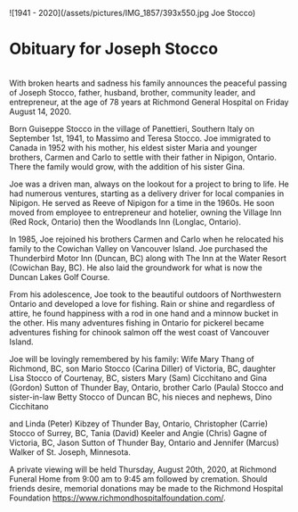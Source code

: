 ![1941 - 2020](/assets/pictures/IMG_1857/393x550.jpg Joe Stocco)

# Obituary for Joseph Stocco

<br />
With broken hearts and sadness his family announces the peaceful passing of Joseph Stocco, father, husband, brother, community leader, and entrepreneur, at the age of 78 years at Richmond General Hospital on Friday August 14, 2020.

Born Guiseppe Stocco in the village of Panettieri, Southern Italy on September 1st, 1941, to Massimo and Teresa Stocco.  Joe immigrated to Canada in 1952 with his mother, his eldest sister Maria and younger brothers, Carmen and Carlo to settle with their father in Nipigon, Ontario.  There the family would grow, with the addition of his sister Gina.

Joe was a driven man, always on the lookout for a project to bring to life. He had numerous ventures, starting as a delivery driver for local companies in Nipigon. He served as Reeve of Nipigon for a time in the 1960s.  He soon moved from employee to entrepreneur and hotelier, owning the Village Inn (Red Rock, Ontario) then the Woodlands Inn (Longlac, Ontario).

<!---->
In 1985, Joe rejoined his brothers Carmen and Carlo when he relocated his family to the Cowichan Valley on Vancouver Island.  Joe purchased the Thunderbird Motor Inn (Duncan, BC) along with The Inn at the Water Resort (Cowichan Bay, BC).  He also laid the groundwork for what is now the Duncan Lakes Golf Course.

From his adolescence, Joe took to the beautiful outdoors of Northwestern Ontario and developed a love for fishing.  Rain or shine and regardless of attire, he found happiness with a rod in one hand and a minnow bucket in the other.  His many adventures fishing in Ontario for pickerel became adventures fishing for chinook salmon off the west coast of Vancouver Island.

Joe will be lovingly remembered by his family: Wife Mary Thang of Richmond, BC, son Mario Stocco (Carina Diller) of Victoria, BC, daughter Lisa Stocco of Courtenay, BC, sisters Mary (Sam) Cicchitano and Gina (Gordon) Sutton of Thunder Bay, Ontario, brother Carlo (Paula) Stocco and sister-in-law Betty Stocco of Duncan BC, his nieces and nephews, Dino Cicchitano

<!---->
and Linda (Peter) Kibzey of Thunder Bay, Ontario, Christopher (Carrie) Stocco of Surrey, BC, Tania (David) Keeler and Angie (Chris) Gagne of Victoria, BC, Jason Sutton of Thunder Bay, Ontario and Jennifer (Marcus) Walker of St. Joseph, Minnesota.

A private viewing will be held Thursday, August 20th, 2020, at Richmond Funeral Home from 9:00 am to 9:45 am followed by cremation.  Should friends desire, memorial donations may be made to the Richmond Hospital Foundation https://www.richmondhospitalfoundation.com/.


